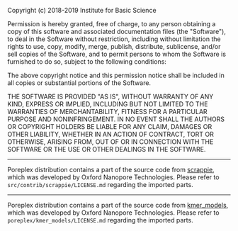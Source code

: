 Copyright (c) 2018-2019 Institute for Basic Science

Permission is hereby granted, free of charge, to any person obtaining a copy
of this software and associated documentation files (the "Software"), to deal
in the Software without restriction, including without limitation the rights
to use, copy, modify, merge, publish, distribute, sublicense, and/or sell
copies of the Software, and to permit persons to whom the Software is
furnished to do so, subject to the following conditions:

The above copyright notice and this permission notice shall be included in
all copies or substantial portions of the Software.

THE SOFTWARE IS PROVIDED "AS IS", WITHOUT WARRANTY OF ANY KIND, EXPRESS OR
IMPLIED, INCLUDING BUT NOT LIMITED TO THE WARRANTIES OF MERCHANTABILITY,
FITNESS FOR A PARTICULAR PURPOSE AND NONINFRINGEMENT. IN NO EVENT SHALL THE
AUTHORS OR COPYRIGHT HOLDERS BE LIABLE FOR ANY CLAIM, DAMAGES OR OTHER
LIABILITY, WHETHER IN AN ACTION OF CONTRACT, TORT OR OTHERWISE, ARISING FROM,
OUT OF OR IN CONNECTION WITH THE SOFTWARE OR THE USE OR OTHER DEALINGS IN
THE SOFTWARE.

----

Poreplex distribution contains a part of the source code from
[scrappie](https://github.com/nanoporetech/scrappie), which was developed by
Oxford Nanopore Technologies. Please refer to
`src/contrib/scrappie/LICENSE.md` regarding the imported parts.

----

Poreplex distribution contains a part of the source code from
[kmer_models](https://github.com/nanoporetech/kmer_models), which was
developed by Oxford Nanopore Technologies. Please refer to
`poreplex/kmer_models/LICENSE.md` regarding the imported parts.
